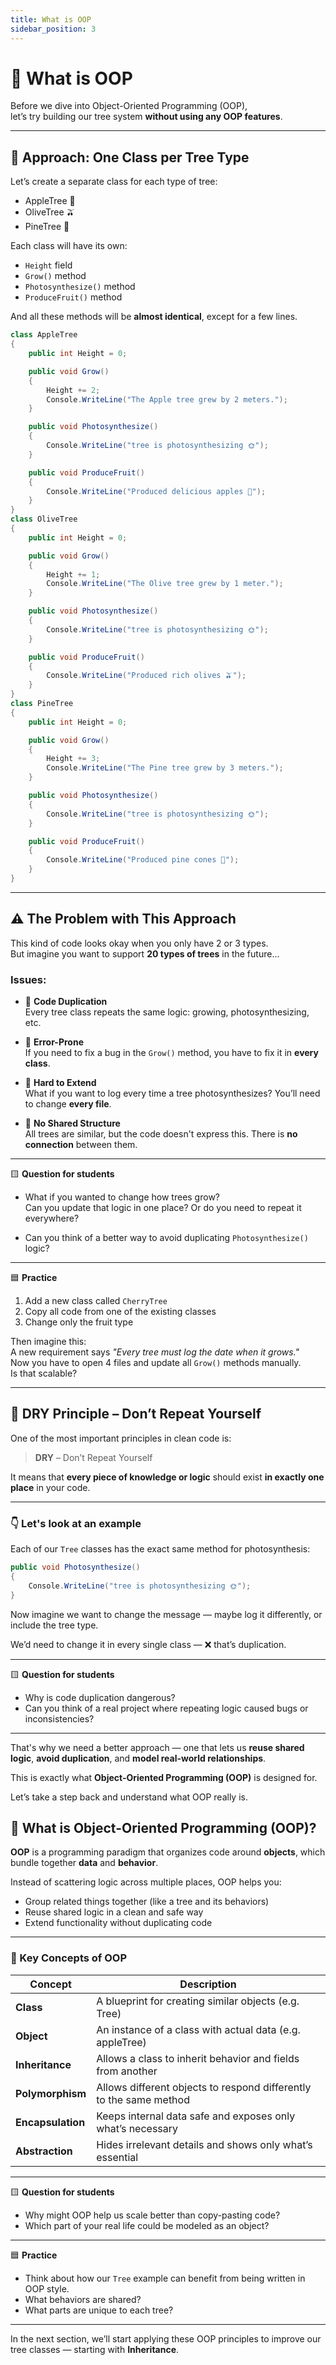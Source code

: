 ```yaml
---
title: What is OOP
sidebar_position: 3
---
```


# 🚫 What is OOP

Before we dive into Object-Oriented Programming (OOP),  
let’s try building our tree system **without using any OOP features**.

---

## 🧱 Approach: One Class per Tree Type

Let’s create a separate class for each type of tree:

- AppleTree 🍎
- OliveTree 🫒
- PineTree 🌲

Each class will have its own:

- `Height` field
- `Grow()` method
- `Photosynthesize()` method
- `ProduceFruit()` method

And all these methods will be **almost identical**, except for a few lines.

```csharp
class AppleTree
{
    public int Height = 0;

    public void Grow()
    {
        Height += 2;
        Console.WriteLine("The Apple tree grew by 2 meters.");
    }

    public void Photosynthesize()
    {
        Console.WriteLine("tree is photosynthesizing 🌞");
    }

    public void ProduceFruit()
    {
        Console.WriteLine("Produced delicious apples 🍎");
    }
}
class OliveTree
{
    public int Height = 0;

    public void Grow()
    {
        Height += 1;
        Console.WriteLine("The Olive tree grew by 1 meter.");
    }

    public void Photosynthesize()
    {
        Console.WriteLine("tree is photosynthesizing 🌞");
    }

    public void ProduceFruit()
    {
        Console.WriteLine("Produced rich olives 🫒");
    }
}
class PineTree
{
    public int Height = 0;

    public void Grow()
    {
        Height += 3;
        Console.WriteLine("The Pine tree grew by 3 meters.");
    }

    public void Photosynthesize()
    {
        Console.WriteLine("tree is photosynthesizing 🌞");
    }

    public void ProduceFruit()
    {
        Console.WriteLine("Produced pine cones 🌲");
    }
}
```

---

## ⚠️ The Problem with This Approach

This kind of code looks okay when you only have 2 or 3 types.  
But imagine you want to support **20 types of trees** in the future...

### Issues:

- 🔁 **Code Duplication**  
  Every tree class repeats the same logic: growing, photosynthesizing, etc.

- 🐞 **Error-Prone**  
  If you need to fix a bug in the `Grow()` method, you have to fix it in **every class**.

- 🚫 **Hard to Extend**  
  What if you want to log every time a tree photosynthesizes? You’ll need to change **every file**.

- 🧩 **No Shared Structure**  
  All trees are similar, but the code doesn't express this. There is **no connection** between them.

---

🟨 **Question for students**

- What if you wanted to change how trees grow?  
  Can you update that logic in one place? Or do you need to repeat it everywhere?

- Can you think of a better way to avoid duplicating `Photosynthesize()` logic?

---

🟦 **Practice**

1. Add a new class called `CherryTree`
2. Copy all code from one of the existing classes
3. Change only the fruit type

Then imagine this:  
A new requirement says _"Every tree must log the date when it grows."_  
Now you have to open 4 files and update all `Grow()` methods manually.  
Is that scalable?

---

## 💬 DRY Principle – Don’t Repeat Yourself

One of the most important principles in clean code is:

> **DRY** – Don’t Repeat Yourself

It means that **every piece of knowledge or logic** should exist **in exactly one place** in your code.

---

### 👇 Let's look at an example

Each of our `Tree` classes has the exact same method for photosynthesis:

```csharp
public void Photosynthesize()
{
    Console.WriteLine("tree is photosynthesizing 🌞");
}
```

Now imagine we want to change the message — maybe log it differently, or include the tree type.

We’d need to change it in every single class — ❌ that’s duplication.

---

🟨 **Question for students**

- Why is code duplication dangerous?
- Can you think of a real project where repeating logic caused bugs or inconsistencies?

---

That's why we need a better approach — one that lets us **reuse shared logic**, **avoid duplication**, and **model real-world relationships**.

This is exactly what **Object-Oriented Programming (OOP)** is designed for.

Let’s take a step back and understand what OOP really is.

## 🧠 What is Object-Oriented Programming (OOP)?

**OOP** is a programming paradigm that organizes code around **objects**, which bundle together **data** and **behavior**.

Instead of scattering logic across multiple places, OOP helps you:

- Group related things together (like a tree and its behaviors)
- Reuse shared logic in a clean and safe way
- Extend functionality without duplicating code

---

### 🧩 Key Concepts of OOP

| Concept           | Description                                                        |
| ----------------- | ------------------------------------------------------------------ |
| **Class**         | A blueprint for creating similar objects (e.g. Tree)               |
| **Object**        | An instance of a class with actual data (e.g. appleTree)           |
| **Inheritance**   | Allows a class to inherit behavior and fields from another         |
| **Polymorphism**  | Allows different objects to respond differently to the same method |
| **Encapsulation** | Keeps internal data safe and exposes only what’s necessary         |
| **Abstraction**   | Hides irrelevant details and shows only what’s essential           |

---

🟨 **Question for students**

- Why might OOP help us scale better than copy-pasting code?
- Which part of your real life could be modeled as an object?

---

🟦 **Practice**

- Think about how our `Tree` example can benefit from being written in OOP style.
- What behaviors are shared?
- What parts are unique to each tree?

---

In the next section, we’ll start applying these OOP principles to improve our tree classes — starting with **Inheritance**.
